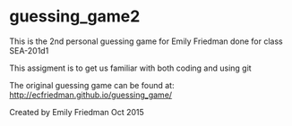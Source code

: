 # guessing_game2
This is the 2nd personal guessing game for Emily Friedman done for class SEA-201d1

This assigment is to get us familiar with both coding and using git

The original guessing game can be found at: http://ecfriedman.github.io/guessing_game/

Created by Emily Friedman Oct 2015
